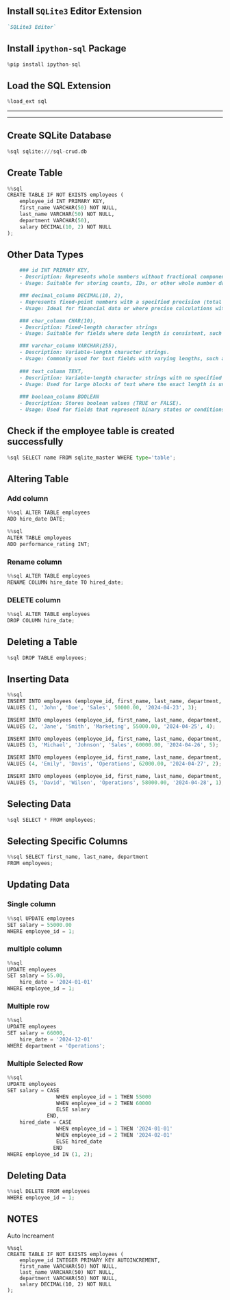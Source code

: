 ## **Install `SQLite3` Editor Extension**
``` md
`SQLite3 Editor`
```

## **Install `ipython-sql` Package**
``` python
%pip install ipython-sql
```

## **Load the SQL Extension**
``` python
%load_ext sql
```

---
---


## **Create SQLite Database**
``` python
%sql sqlite:///sql-crud.db
```

## **Create Table**
``` python
%%sql
CREATE TABLE IF NOT EXISTS employees (
    employee_id INT PRIMARY KEY,
    first_name VARCHAR(50) NOT NULL,
    last_name VARCHAR(50) NOT NULL,
    department VARCHAR(50),
    salary DECIMAL(10, 2) NOT NULL
);
```


## **Other Data Types**
``` md	
    ### id INT PRIMARY KEY,
    - Description: Represents whole numbers without fractional components.
    - Usage: Suitable for storing counts, IDs, or other whole number data.

    ### decimal_column DECIMAL(10, 2),
    - Represents fixed-point numbers with a specified precision (total digits) and scale (digits to the right of the decimal point).
    - Usage: Ideal for financial data or where precise calculations with fixed decimal places are required.

    ### char_column CHAR(10),
    - Description: Fixed-length character strings
    - Usage: Suitable for fields where data length is consistent, such as postal codes or fixed-format identifiers.

    ### varchar_column VARCHAR(255),
    - Description: Variable-length character strings.
    - Usage: Commonly used for text fields with varying lengths, such as names, addresses, or descriptions.
    
    ### text_column TEXT,
    - Description: Variable-length character strings with no specified maximum length.
    - Usage: Used for large blocks of text where the exact length is unpredictable, such as comments or lengthy descriptions.
    
    ### boolean_column BOOLEAN
    - Description: Stores boolean values (TRUE or FALSE).
    - Usage: Used for fields that represent binary states or conditions, such as status indicators (active, inactive), flags, or logical condition
```


## **Check if the employee table is created successfully**
``` python
%sql SELECT name FROM sqlite_master WHERE type='table';
```


## **Altering Table**
### Add column
``` python
%%sql ALTER TABLE employees
ADD hire_date DATE;
```
``` python
%%sql
ALTER TABLE employees
ADD performance_rating INT;
```
### Rename column
``` python
%%sql ALTER TABLE employees
RENAME COLUMN hire_date TO hired_date;
```
### DELETE column
``` python
%%sql ALTER TABLE employees
DROP COLUMN hire_date;
```


## **Deleting a Table**
``` python
%sql DROP TABLE employees;
```

## **Inserting Data**
``` python
%%sql
INSERT INTO employees (employee_id, first_name, last_name, department, salary, hire_date, performance_rating)
VALUES (1, 'John', 'Doe', 'Sales', 50000.00, '2024-04-23', 3);

INSERT INTO employees (employee_id, first_name, last_name, department, salary, hire_date, performance_rating)
VALUES (2, 'Jane', 'Smith', 'Marketing', 55000.00, '2024-04-25', 4);

INSERT INTO employees (employee_id, first_name, last_name, department, salary, hire_date, performance_rating)
VALUES (3, 'Michael', 'Johnson', 'Sales', 60000.00, '2024-04-26', 5);

INSERT INTO employees (employee_id, first_name, last_name, department, salary, hire_date, performance_rating)
VALUES (4, 'Emily', 'Davis', 'Operations', 62000.00, '2024-04-27', 2);

INSERT INTO employees (employee_id, first_name, last_name, department, salary, hire_date, performance_rating)
VALUES (5, 'David', 'Wilson', 'Operations', 58000.00, '2024-04-28', 1);
```

## **Selecting Data**
``` python
%sql SELECT * FROM employees;
```


## **Selecting Specific Columns**
``` python
%%sql SELECT first_name, last_name, department
FROM employees;
```



## **Updating Data**
### **Single column**
``` python
%%sql UPDATE employees
SET salary = 55000.00
WHERE employee_id = 1;
```
### **multiple column**
``` python
%%sql
UPDATE employees
SET salary = 55.00,
    hire_date = '2024-01-01'
WHERE employee_id = 1;
```
### **Multiple row**
``` python
%%sql
UPDATE employees
SET salary = 66000,
    hire_date = '2024-12-01'
WHERE department = 'Operations';
```

### **Multiple Selected Row**
``` python
%%sql
UPDATE employees
SET salary = CASE
                WHEN employee_id = 1 THEN 55000
                WHEN employee_id = 2 THEN 60000
                ELSE salary
             END,
    hired_date = CASE
                WHEN employee_id = 1 THEN '2024-01-01'
                WHEN employee_id = 2 THEN '2024-02-01'
                ELSE hired_date
               END
WHERE employee_id IN (1, 2);

```

## **Deleting Data**
``` python
%%sql DELETE FROM employees
WHERE employee_id = 1;
```


## NOTES
Auto Increament
```
%%sql
CREATE TABLE IF NOT EXISTS employees (
    employee_id INTEGER PRIMARY KEY AUTOINCREMENT,
    first_name VARCHAR(50) NOT NULL,
    last_name VARCHAR(50) NOT NULL,
    department VARCHAR(50) NOT NULL,
    salary DECIMAL(10, 2) NOT NULL    
);
```


